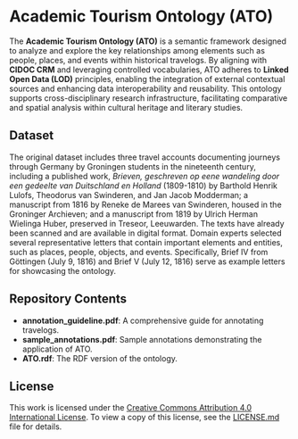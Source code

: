# Academic Tourism Ontology (ATO)

The **Academic Tourism Ontology (ATO)** is a semantic framework designed to analyze and explore the key relationships among elements such as people, places, and events within historical travelogs. By aligning with **CIDOC CRM** and leveraging controlled vocabularies, ATO adheres to **Linked Open Data (LOD)** principles, enabling the integration of external contextual sources and enhancing data interoperability and reusability. This ontology supports cross-disciplinary research infrastructure, facilitating comparative and spatial analysis within cultural heritage and literary studies.

## Dataset

The original dataset includes three travel accounts documenting journeys through Germany by Groningen students in the nineteenth century, including a published work, *Brieven, geschreven op eene wandeling door een gedeelte van Duitschland en Holland* (1809-1810) by Barthold Henrik Lulofs, Theodorus van Swinderen, and Jan Jacob Modderman; a manuscript from 1816 by Reneke de Marees van Swinderen, housed in the Groninger Archieven; and a manuscript from 1819 by Ulrich Herman Wielinga Huber, preserved in Treseor, Leeuwarden. The texts have already been scanned and are available in digital format. Domain experts selected several representative letters that contain important elements and entities, such as places, people, objects, and events. Specifically, Brief IV from Göttingen (July 9, 1816) and Brief V (July 12, 1816) serve as example letters for showcasing the ontology.

## Repository Contents

- **annotation_guideline.pdf**: A comprehensive guide for annotating travelogs.
- **sample_annotations.pdf**: Sample annotations demonstrating the application of ATO.
- **ATO.rdf**: The RDF version of the ontology.

## License

This work is licensed under the [Creative Commons Attribution 4.0 International License](http://creativecommons.org/licenses/by/4.0/). To view a copy of this license, see the [LICENSE.md](./LICENSE.md) file for details.
